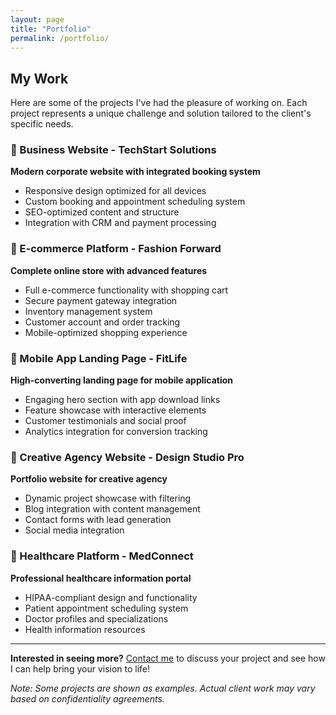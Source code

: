 ```yaml
---
layout: page
title: "Portfolio"
permalink: /portfolio/
---
```


## My Work

Here are some of the projects I've had the pleasure of working on. Each project represents a unique challenge and solution tailored to the client's specific needs.

### 🏢 Business Website - TechStart Solutions
**Modern corporate website with integrated booking system**
- Responsive design optimized for all devices
- Custom booking and appointment scheduling system
- SEO-optimized content and structure
- Integration with CRM and payment processing

### 🛒 E-commerce Platform - Fashion Forward
**Complete online store with advanced features**
- Full e-commerce functionality with shopping cart
- Secure payment gateway integration
- Inventory management system
- Customer account and order tracking
- Mobile-optimized shopping experience

### 📱 Mobile App Landing Page - FitLife
**High-converting landing page for mobile application**
- Engaging hero section with app download links
- Feature showcase with interactive elements
- Customer testimonials and social proof
- Analytics integration for conversion tracking

### 🎨 Creative Agency Website - Design Studio Pro
**Portfolio website for creative agency**
- Dynamic project showcase with filtering
- Blog integration with content management
- Contact forms with lead generation
- Social media integration

### 🏥 Healthcare Platform - MedConnect
**Professional healthcare information portal**
- HIPAA-compliant design and functionality
- Patient appointment scheduling system
- Doctor profiles and specializations
- Health information resources

---

**Interested in seeing more?** [Contact me](./contact) to discuss your project and see how I can help bring your vision to life!

*Note: Some projects are shown as examples. Actual client work may vary based on confidentiality agreements.* 